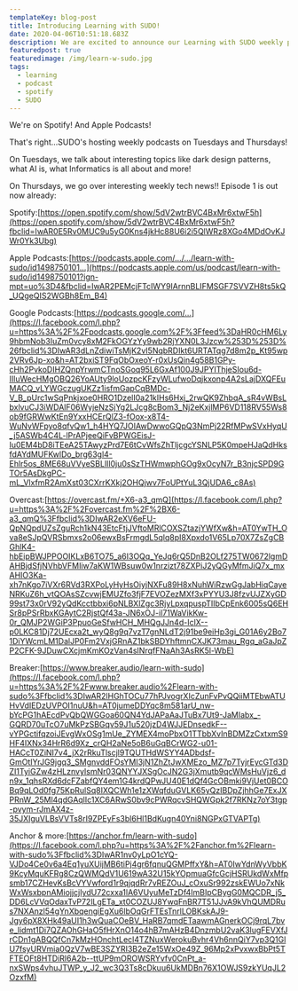 ```yaml
---
templateKey: blog-post
title: Introducing Learning with SUDO!
date: 2020-04-06T10:51:18.683Z
description: We are excited to announce our Learning with SUDO weekly podcast!
featuredpost: true
featuredimage: /img/learn-w-sudo.jpg
tags:
  - learning
  - podcast
  - spotify
  - SUDO
---
```

<!--StartFragment-->

We're on Spotify! And Apple Podcasts!

That's right...SUDO's hosting weekly podcasts on Tuesdays and Thursdays!

On Tuesdays, we talk about interesting topics like dark design patterns, what AI is, what Informatics is all about and more!

On Thursdays, we go over interesting weekly tech news!! Episode 1 is out now already:

Spotify:[https://open.spotify.com/show/5dV2wtrBVC4BxMr6xtwF5h](https://open.spotify.com/show/5dV2wtrBVC4BxMr6xtwF5h?fbclid=IwAR0E5Rv0MUC9u5yG0Kns4jkHc88U6i2i5QlWRz8XGo4MDdOvKJWr0Yk3Ubg)

Apple Podcasts:[https://podcasts.apple.com/…/…/learn-with-sudo/id1498750101…](https://podcasts.apple.com/us/podcast/learn-with-sudo/id1498750101?ign-mpt=uo%3D4&fbclid=IwAR2PEMcjFTcIWY9IArnnBLIFMSGF7SVVZH8ts5kQ_UQgeQIS2WGBh8Em_B4)

Google Podcasts:[https://podcasts.google.com/…](https://l.facebook.com/l.php?u=https%3A%2F%2Fpodcasts.google.com%2F%3Ffeed%3DaHR0cHM6Ly9hbmNob3IuZm0vcy8xM2FkOGYzYy9wb2RjYXN0L3Jzcw%253D%253D%26fbclid%3DIwAR3dLnZdiwiTsMjK2vI5NqbRDIkt6URTATqg7d8m2p_Kt95wp2VRv6Jp-xo&h=AT2bxiST9FqObOxeoY-r0xUsQin4g58B1GPy-cHh2PvkoDIHZQnpYrwmCTnoSGoq95L6GxAf100J9JPYIThjeSIou6d-IIluWecHMgOBQ26YoAUty9loUozpcKFzyWLufwoDqjkxonp4A2sLajDXQFEuMACQ_vLYWGczugUKZz1isfmGapCqBMDc-V_B_pUrc1wSqPnkjxoe0HRO1DzelI0a21kIHs6Hxj_2rwQK9ZhbqA_sR4vWBsLbxlvuCJ3iWDAlF06WyjeNzSjYg2LJcg8cBom3_Nj2eKxjlMP6VD118RV55Ws8ob9fGRWwKtEn9YxxHCErQlZ3-fOox-x8T4-WuNvWFpyo8qfvQw1_h4HYQ7JOIAwDwwoGQpQ3NmPj22RfMPwSVxHyqU_j5ASWb4C4L-lPrAPjeeQiFvBPWGEisJ-Iu0EM4bD8iTEeA25TAwyzPrd7E6tCvWfsZhTljcgcYSNLP5K0mpeHJaQdHksfdAYdMUFKwlDo_brg63gl4-Ehlr5os_8ME68uVVyeSBLlIl0ju0sSzTHWmwphGOg9xOcyN7r_B3njcSPD9GTOr5AsDkgPC-mL_VlxfmR2AmXst03CXrrKXkj2OHQjwv7FoUPtYuL3QjUDA6_c8As)

Overcast:[https://overcast.fm/+X6-a3_qmQ](https://l.facebook.com/l.php?u=https%3A%2F%2Fovercast.fm%2F%2BX6-a3_qmQ%3Ffbclid%3DIwAR2eXV6eFU-QpNQpdUZsZguRch1kN43EtcFtjJVftoMRlCOXSZtazjYWfXw&h=AT0YwTH_Ova8eSJpQVRSbmxs2o06ewxBsFrmgdL5qlq8pI8Xpxdo1V65Lp70X7ZsZgCBGhlK4-hbEipBWJPPOOIKLxB6TO75_a6I3OQq_YeJq6rQ5DnB2OLf275TW0672lgmDAHBjdSfjNVhbVFMIiw7aKW1WBsuw0w1nrzizt78ZXPiJ2yQGyMfmJiQ7x_mxAHIO3Ka-xh7nKgo7iVXr6RVd3RXPoLyHyHsOiyjNXFu89H8xNuhWiRzwGgJabHiqCayeNRKuZ6h_vtQOAsSZcvwjEMUZfo3fjF7EVOZezMXf3xPYYU3J8fzvUJZXyGD99st73x0rV92yQdKcctbbxi6pNLBXlZgc3RjyLpxqpuspTIIbCpEnk6005sQ6EHSr8pPSrRbxKGAytC2RjstQf43a-JN6xOJ-il71WaVikKw-0r_QMJP2WGiP3PpuoGeSfwHCH_MHQgJJn4d-IclX--p0LKC81Dj72UEcxa2t_wyQ8g9q7vzT7gnNLdT2j91be9eiHp3gi_G01A6y2Bo71DiYWcmLM1DalJP0Fm2VxjGRnAZ1bkSBDYhftmnCXJK73mau_Rgq_aGaJpZP2CFK-9JDuwCXcjmKmKOzVan4sINrqfFNaAh3AsRK5l-WbE)

Breaker:[https://www.breaker.audio/learn-with-sudo](https://l.facebook.com/l.php?u=https%3A%2F%2Fwww.breaker.audio%2Flearn-with-sudo%3Ffbclid%3DIwAR2lHGhTOCu77hPJvogrXIcZunFvPvQQiiMTEbwATUHvVdIEDzUVPOI1nuU&h=AT0jumeDDYqc8m581arU_nw-bYcPG1hAEcdPvQbQWGGoa60QN4YdJAPaAaJTuBx7Ut9-JaMIabx_-GQRD70uTcO7uMkPzSBGqv59J1u520jzD4WJJEDnsedkF--vYPGctifqzoiJEvgWxOSg1mUe_ZYMEX4moPbxO1TTbbXvInBDMZzCxtxmS9HF4IXNx34HrR6d9Xz_crQH2aNe5oB6uGqBCrWG2-u01-HACcT0ZiNI7v4_jX2rRkuTlscjl9TQUTHdWSYY4ADbdsf-GmOtIYrJG9jgq3_SMgnvddFOsYMI3jN1ZhZtJwXMEzo_MZ7p7TyjrEycGTd3DZI1TyiGZw4zHLznvyIsmNr03QNYYJXSgOcJN2G3jXmutb9qcWMsHuVjz6_dn9x_1qhsRXd6dcFZabfQY4em1G4krdQPwJU40E1dQf4GcOBmki9VjUet0BCOBq9qLOd0fg75KpRulSq8IXQCWh1e1zXWqfduGVLK65yQzIBDpZjhhGe7ExJXPRnW_25Ml4qdGAqlIc1XC6ARwS0bv9cPWRqcvSHQWGpk2f7RKNz7oY3tgp-pvym-rJmAX4z-35JXIguVLBsVVTs8rI9ZPEyFs3bl6Hl1BdKugn40Yni8NGPxGTVAPTg)

Anchor & more:[https://anchor.fm/learn-with-sudo](https://l.facebook.com/l.php?u=https%3A%2F%2Fanchor.fm%2Flearn-with-sudo%3Ffbclid%3DIwAR1nv0yLpO1cYQ-VJDo4Ce0v6a4Eq1yuXUijMB6tiPj4gr6fqnuQGMPffxY&h=AT0IwYdnWyVbbK9KcyMquKFRg8CzQWMQdV1U619wA32U15kYOpmuaGfcGcjHSRUkdWxMfpsmb17CZHevKsBcVYVwford1r9qjqdRr7vREZOuJ_cOxuSr992zskEWUo7xNkWxWsxbpnAMiojjcjIydU72cxxa1lA6VUyuMeTzDf4ImBIpCBygG0MQCDR_j5_DD6LcVVqOdaxTvP72lLgETa_xt0COZUJ8YwqFnBR7T51JJvA9kVhQUMDRus7NXAnzl54gYnXbqengiEgXu6lbOqGrFTEsTnrlLOBKskAJ9-Jgy6pX8XHk49aUI1h3wQuaCOeBV_HaRB7qmdETaawmAGnerkOCj9rqL7bve_lidmt1Di7QZAOhGHaO5fHrXnO14o4hB7mAHzB4DnzmbU2vaK3lugFEVXfJrCDn1gABQQfCn7kMzHOnchtLecl4TZNuxWerokuBvhr4Vh6nnQiY7vp3Q1GlU7fsyURVmia0QzV7wBE3SZYRI3B2eZe15WxOe49Z_96Mp2xPvxwxBbPt5TFTEOFt8HTDiRl6A2b--ttUP9mOROWSRYvfv0CnPt_a-nxSWps4vhuJTWP_y_J2_wc3Q3Ts8cDkuu6UkMDBn76X1OWJS9zkYUqJL2OzxfM)

<!--EndFragment-->
